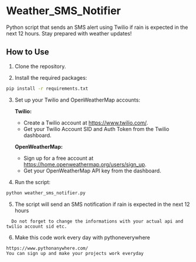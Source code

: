 # Weather_SMS_Notifier
Python script that sends an SMS alert using Twilio if rain is expected in the next 12 hours. Stay prepared with weather updates!


## How to Use

1. Clone the repository.

2. Install the required packages:

```bash
pip install -r requirements.txt
```

3. Set up your Twilio and OpenWeatherMap accounts:

   **Twilio:**
   - Create a Twilio account at https://www.twilio.com/.
   - Get your Twilio Account SID and Auth Token from the Twilio dashboard.
  

   **OpenWeatherMap:**
   - Sign up for a free account at https://home.openweathermap.org/users/sign_up.
   - Get your OpenWeatherMap API key from the dashboard.

4. Run the script:

```bash
python weather_sms_notifier.py
```

5. The script will send an SMS notification if rain is expected in the next 12 hours
  ```
    Do not forget to change the informations with your actual api and twilio account sid etc.
  ```
6. Make this code work every day with pythoneverywhere
```
https://www.pythonanywhere.com/
You can sign up and make your projects work everyday 
```

